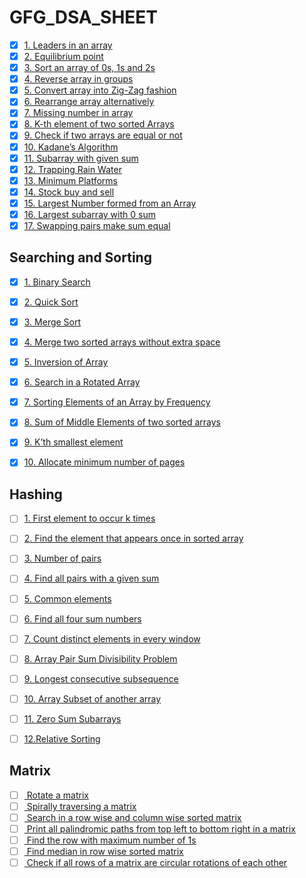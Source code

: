 # GFG_DSA_SHEET

- [x] [1. Leaders in an array](https://practice.geeksforgeeks.org/problems/leaders-in-an-array/0)
- [x] [2. Equilibrium point ](https://practice.geeksforgeeks.org/problems/equilibrium-point/0)
- [x] [3. Sort an array of 0s, 1s and 2s ](https://practice.geeksforgeeks.org/problems/sort-an-array-of-0s-1s-and-2s/0)
- [x] [4. Reverse array in groups](https://practice.geeksforgeeks.org/problems/reverse-array-in-groups/0)
- [x] [5. Convert array into Zig-Zag fashion ](https://practice.geeksforgeeks.org/problems/convert-array-into-zig-zag-fashion/0)
- [x] [6. Rearrange array alternatively ](https://practice.geeksforgeeks.org/problems/-rearrange-array-alternately/0/)
- [x] [7. Missing number in array](https://practice.geeksforgeeks.org/problems/missing-number-in-array/0)
- [x] [8. K-th element of two sorted Arrays ](https://practice.geeksforgeeks.org/problems/k-th-element-of-two-sorted-array/0)
- [x] [9. Check if two arrays are equal or not ](https://practice.geeksforgeeks.org/problems/check-if-two-arrays-are-equal-or-not/0)
- [x] [10. Kadane’s Algorithm ](https://practice.geeksforgeeks.org/problems/kadanes-algorithm/0)
- [x] [11. Subarray with given sum](https://practice.geeksforgeeks.org/problems/subarray-with-given-sum/0)
- [x] [12. Trapping Rain Water](https://practice.geeksforgeeks.org/problems/trapping-rain-water/0)
- [x] [13. Minimum Platforms](https://practice.geeksforgeeks.org/problems/minimum-platforms/0)
- [x] [14. Stock buy and sell](https://practice.geeksforgeeks.org/problems/stock-buy-and-sell/0)
- [x] [15. Largest Number formed from an Array ](https://practice.geeksforgeeks.org/problems/largest-number-formed-from-an-array/0)
- [x] [16. Largest subarray with 0 sum ](https://practice.geeksforgeeks.org/problems/largest-subarray-with-0-sum/1)
- [x] [17. Swapping pairs make sum equal](https://practice.geeksforgeeks.org/problems/swapping-pairs-make-sum-equal/0)

## Searching and Sorting

- [x] [1. Binary Search](https://practice.geeksforgeeks.org/problems/binary-search/1)
- [x] [2. Quick Sort ](https://practice.geeksforgeeks.org/problems/quick-sort/1)
- [x] [3. Merge Sort ](https://practice.geeksforgeeks.org/problems/merge-sort/1)
- [x] [4. Merge two sorted arrays without extra space](https://practice.geeksforgeeks.org/problems/merge-two-sorted-arrays/0/)
- [x] [5. Inversion of Array ](https://practice.geeksforgeeks.org/problems/inversion-of-array/0/)
- [x] [6. Search in a Rotated Array ](https://practice.geeksforgeeks.org/problems/search-in-a-rotated-array/0)
- [x] [7. Sorting Elements of an Array by Frequency ](https://practice.geeksforgeeks.org/problems/sorting-elements-of-an-array-by-frequency/0)
- [x] [8. Sum of Middle Elements of two sorted arrays ](https://practice.geeksforgeeks.org/problems/sum-of-middle-elements-of-two-sorted-arrays/0)
- [x] [9. K’th smallest element ](https://practice.geeksforgeeks.org/problems/kth-smallest-element/0)
- [x] [10. Allocate minimum number of pages ](https://practice.geeksforgeeks.org/problems/allocate-minimum-number-of-pages0937/1/)


## Hashing

- [ ] [1. First element to occur k times](https://practice.geeksforgeeks.org/problems/first-element-to-occur-k-times/0)
- [ ] [2. Find the element that appears once in sorted array ](https://practice.geeksforgeeks.org/problems/find-the-element-that-appears-once-in-sorted-array/0)
- [ ] [3. Number of pairs ](https://practice.geeksforgeeks.org/problems/number-of-pairs/0/)
- [ ] [4. Find all pairs with a given sum](https://practice.geeksforgeeks.org/problems/find-all-pairs-whose-sum-is-x/0)
- [ ] [5. Common elements ](https://practice.geeksforgeeks.org/problems/common-elements/0)
- [ ] [6. Find all four sum numbers ](https://practice.geeksforgeeks.org/problems/find-all-four-sum-numbers/0)
- [ ] [7. Count distinct elements in every window ](https://practice.geeksforgeeks.org/problems/count-distinct-elements-in-every-window/1)
- [ ] [8. Array Pair Sum Divisibility Problem](https://practice.geeksforgeeks.org/problems/array-pair-sum-divisibility-problem/0)
- [ ] [9. Longest consecutive subsequence ](https://practice.geeksforgeeks.org/problems/longest-consecutive-subsequence/0)
- [ ] [10. Array Subset of another array ](https://practice.geeksforgeeks.org/problems/array-subset-of-another-array/0)
- [ ] [11. Zero Sum Subarrays ](https://practice.geeksforgeeks.org/problems/zero-sum-subarrays/0)
- [ ] [12.Relative Sorting ](https://practice.geeksforgeeks.org/problems/relative-sorting/0)


## Matrix

- [ ] [ Rotate a matrix](https://practice.geeksforgeeks.org/problems/rotate-matrix-elements-clockwise2336/1)
- [ ] [ Spirally traversing a matrix](https://practice.geeksforgeeks.org/problems/spirally-traversing-a-matrix-1587115621/1/)
- [ ] [ Search in a row wise and column wise sorted matrix](https://practice.geeksforgeeks.org/problems/search-in-a-matrix-1587115621/1/)
- [ ] [ Print all palindromic paths from top left to bottom right in a matrix](https://www.geeksforgeeks.org/print-palindromic-paths-top-left-bottom-right-matrix/)
- [ ] [ Find the row with maximum number of 1s](https://practice.geeksforgeeks.org/problems/maximum-no-of-1s-row3027/1/)
- [ ] [ Find median in row wise sorted matrix](https://practice.geeksforgeeks.org/problems/median-in-a-row-wise-sorted-matrix1527/1/)
- [ ] [ Check if all rows of a matrix are circular rotations of each other](https://www.geeksforgeeks.org/check-rows-matrix-circular-rotations/)
